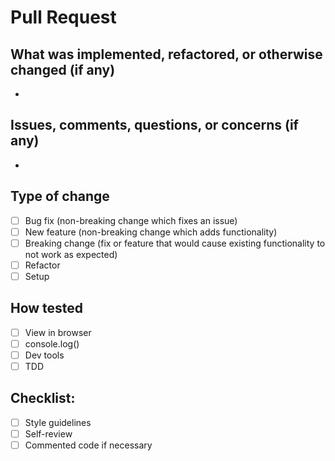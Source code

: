 # Pull Request

## What was implemented, refactored, or otherwise changed (if any)

- 

## Issues, comments, questions, or concerns (if any)

- 

## Type of change

- [ ] Bug fix (non-breaking change which fixes an issue)
- [ ] New feature (non-breaking change which adds functionality)
- [ ] Breaking change (fix or feature that would cause existing functionality to not work as expected)
- [ ] Refactor
- [ ] Setup

## How tested
- [ ] View in browser
- [ ] console.log()
- [ ] Dev tools
- [ ] TDD

## Checklist:
- [ ] Style guidelines
- [ ] Self-review
- [ ] Commented code if necessary
